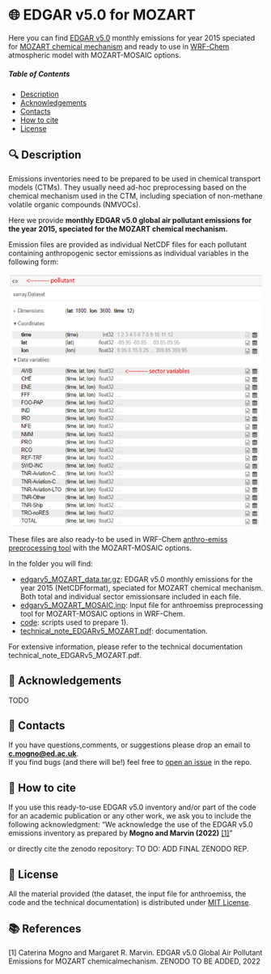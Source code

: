 # :globe_with_meridians: EDGAR v5.0 for MOZART 
Here you can find [EDGAR v5.0](https://edgar.jrc.ec.europa.eu/index.php/dataset_ap50) monthly emissions for year 2015 speciated for [MOZART chemical mechanism](https://gmd.copernicus.org/articles/3/43/2010/) and ready to use in [WRF-Chem ](https://ruc.noaa.gov/wrf/wrf-chem/) atmospheric model with MOZART-MOSAIC options.


##### Table of Contents  
* [Description](#Description)  
* [Acknowledgements](#Acknowledgements)
* [Contacts](#Contacts)
* [How to cite](#How-to-cite)
* [License](#License)


    
<a name="Description"/>
<a name="Acknowledgements"/>
<a name="Contacts"/>
<a name="How-to-cite"/>
<a name="License"/>


## :mag: Description
Emissions inventories need to be prepared to be used in chemical transport models (CTMs). They usually need ad-hoc preprocessing based on the chemical mechanism used in the CTM, including speciation of non-methane volatile organic compounds (NMVOCs). 

Here we provide **monthly EDGAR v5.0 global  air  pollutant  emissions  for  the  year  2015,  speciated  for  the  MOZART  chemical  mechanism.** 

Emission files are provided as individual NetCDF files for each pollutant containing anthropogenic sector emissions as individual variables in the following form:
<p align="center">
<img src="/images/dataset_structure.png" width="500" height="500">
</p>

These files are also ready-to be used in WRF-Chem [anthro-emiss preprocessing  tool](https://www2.acom.ucar.edu/wrf-chem/wrf-chem-tools-community)  with the MOZART-MOSAIC options.

In the folder you will find:
* [edgarv5\_MOZART\_data.tar.gz](/edgarv5.0_for_mozart/edgarv5\_MOZART\_data.tar.gz):  EDGAR  v5.0  monthly  emissions  for  the  year  2015  (NetCDFformat), speciated for MOZART chemical mechanism.  Both total and individual sector emissionsare included in each file. 
* [edgarv5\_MOZART\_MOSAIC.inp](/edgarv5.0_for_mozart/edgarv5\_MOZART\_MOSAIC.inp):  Input file for anthroemiss preprocessing tool for MOZART-MOSAIC options in WRF-Chem.
* [code](/edgarv5.0_for_mozart/code):  scripts used to prepare 1).  
* [technical\_note\_EDGARv5\_MOZART.pdf](/edgarv5.0_for_mozart/technical\_note\_EDGARv5\_MOZART.pdf): documentation.


For extensive information, please refer to the technical documentation technical\_note\_EDGARv5\_MOZART.pdf.

## :raised_hands: Acknowledgements
TODO

## :envelope_with_arrow: Contacts 
If you have questions,comments, or suggestions please drop an email to **c.mogno@ed.ac.uk**. <br />
If you find bugs (and there will be!) feel free to [open an issue](https://github.com/catemgn/EDGARv5_MOZART/issues) in the repo.

## :speech_balloon: How to cite  
If you use this ready-to-use EDGAR v5.0 inventory and/or part of the code for an academic publication or any other work, we ask you to include the following acknowledgment: “We acknowledge the use of the EDGAR v5.0 emissions inventory as prepared by **Mogno and Marvin (2022)**  [[1]](#1)”

or directly cite the zenodo repository:
TO DO: ADD FINAL ZENODO REP.

## :memo: License
All  the  material  provided  (the  dataset,  the  input  file  for  anthroemiss,  the  code  and  the technical documentation) is distributed under [MIT License](https://choosealicense.com/licenses/mit/).

## :books: References
<a id="1">[1]</a>
 Caterina Mogno and Margaret R. Marvin. EDGAR v5.0 Global Air Pollutant Emissions for MOZART chemicalmechanism. ZENODO TO BE ADDED, 2022
